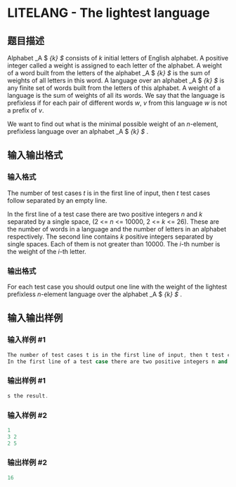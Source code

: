 # LITELANG - The lightest language

## 题目描述

Alphabet _A $ _{k} $_ consists of _k_ initial letters of English alphabet. A positive integer called a weight is assigned to each letter of the alphabet. A weight of a word built from the letters of the alphabet _A $ _{k} $_ is the sum of weights of all letters in this word. A language over an alphabet _A $ _{k} $_ is any finite set of words built from the letters of this alphabet. A weight of a language is the sum of weights of all its words. We say that the language is prefixless if for each pair of different words _w_, _v_ from this language _w_ is not a prefix of _v_.

We want to find out what is the minimal possible weight of an _n_-element, prefixless language over an alphabet _A $ _{k} $_ .

## 输入输出格式

### 输入格式

The number of test cases _t_ is in the first line of input, then _t_ test cases follow separated by an empty line.

In the first line of a test case there are two positive integers _n_ and _k_ separated by a single space, (2 <= _n_ <= 10000, 2 <= _k_ <= 26). These are the number of words in a language and the number of letters in an alphabet respectively. The second line contains _k_ positive integers separated by single spaces. Each of them is not greater than 10000. The _i_-th number is the weight of the _i_-th letter.

### 输出格式

For each test case you should output one line with the weight of the lightest prefixless _n_-element language over the alphabet _A $ _{k} $_ .

## 输入输出样例

### 输入样例 #1

```cpp
The number of test cases t is in the first line of input, then t test cases follow separated by an empty line.
In the first line of a test case there are two positive integers n and k separated by a single space, (2 &amp;lt;= n &amp;lt;= 10000, 2 &amp;lt;= k &amp;lt;= 26). These are the number of words in a language and the number of letters in an alphabet respectively. The second line contains k positive integers separated by single spaces. Each of them is not greater than 10000. The i-th number is the weight of the i-th letter.
```


### 输出样例 #1

```cpp
s the result.
```


### 输入样例 #2

```cpp
1
3 2
2 5
```


### 输出样例 #2

```cpp
16
```


